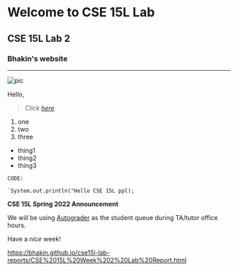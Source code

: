 # Welcome to CSE 15L Lab
## CSE 15L Lab 2
### Bhakin's website
---
![pic](https://us.123rf.com/450wm/karpenkoilia/karpenkoilia1608/karpenkoilia160800106/61787008-line-web-concept-for-computer-science-vector-banner-for-education-open-path-.jpg?ver=6)


Hello, 

> *Click* [*here*](https://docs.google.com/document/d/1sXiSGv_YWux8wz8ZctKMK8TPctRMwg88EizUqy-Mbuw/edit#)

1. one
2. two
3. three

- thing1
- thing2
- thing3



`CODE:`
```
`System.out.println("Hello CSE 15L ppl);
```
 **CSE 15L Spring 2022 Announcement**

We will be using [Autograder](https://autograder.ucsd.edu) as the student queue during TA/tutor office hours.

Have a _nice_ week!



https://bhakin.github.io/cse15l-lab-reports/CSE%2015L%20Week%202%20Lab%20Report.html
